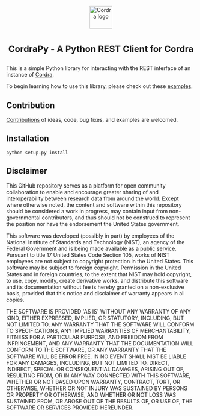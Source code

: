 <p align="center">
<img src="https://www.cordra.org/assets/img/logo/cordra-primary-blue.png"
     height="60"
     alt="Cordra logo"
     class="inline">
</p>

<h1> <p align="center"><sup><strong>
CordraPy - A Python REST Client for Cordra
</strong></sup></p>
</h1>

This is a simple Python library for interacting with the REST interface of an instance of [Cordra](https://www.cordra.org/).

To begin learning how to use this library, please check out these [examples](https://github.com/ztrautt/CordraPy/blob/master/examples.ipynb).

## Contribution

[Contributions](https://github.com/ztrautt/CordraPy/blob/master/CONTRIBUTING.md) of ideas, code, bug fixes, and examples are welcomed.

## Installation

```
python setup.py install
```

## Disclaimer

This GitHub repository serves as a platform for open community collaboration
to enable and encourage greater sharing of and interoperability
between research data from around the world. Except where otherwise
noted, the content and software within this repository should be
considered a work in progress, may contain input from non-governmental
contributors, and thus should not be construed to represent the
position nor have the endorsement the United States government.

This software was developed (possibly in part) by employees of the
National Institute of Standards and Technology (NIST), an agency of
the Federal Government and is being made available as a public
service. Pursuant to title 17 United States Code Section 105, works of
NIST employees are not subject to copyright protection in the United
States.  This software may be subject to foreign copyright.
Permission in the United States and in foreign countries, to the
extent that NIST may hold copyright, to use, copy, modify, create
derivative works, and distribute this software and its documentation
without fee is hereby granted on a non-exclusive basis, provided that
this notice and disclaimer of warranty appears in all copies.

THE SOFTWARE IS PROVIDED 'AS IS' WITHOUT ANY WARRANTY OF ANY KIND,
EITHER EXPRESSED, IMPLIED, OR STATUTORY, INCLUDING, BUT NOT LIMITED
TO, ANY WARRANTY THAT THE SOFTWARE WILL CONFORM TO SPECIFICATIONS, ANY
IMPLIED WARRANTIES OF MERCHANTABILITY, FITNESS FOR A PARTICULAR
PURPOSE, AND FREEDOM FROM INFRINGEMENT, AND ANY WARRANTY THAT THE
DOCUMENTATION WILL CONFORM TO THE SOFTWARE, OR ANY WARRANTY THAT THE
SOFTWARE WILL BE ERROR FREE.  IN NO EVENT SHALL NIST BE LIABLE FOR ANY
DAMAGES, INCLUDING, BUT NOT LIMITED TO, DIRECT, INDIRECT, SPECIAL OR
CONSEQUENTIAL DAMAGES, ARISING OUT OF, RESULTING FROM, OR IN ANY WAY
CONNECTED WITH THIS SOFTWARE, WHETHER OR NOT BASED UPON WARRANTY,
CONTRACT, TORT, OR OTHERWISE, WHETHER OR NOT INJURY WAS SUSTAINED BY
PERSONS OR PROPERTY OR OTHERWISE, AND WHETHER OR NOT LOSS WAS
SUSTAINED FROM, OR AROSE OUT OF THE RESULTS OF, OR USE OF, THE
SOFTWARE OR SERVICES PROVIDED HEREUNDER. 
